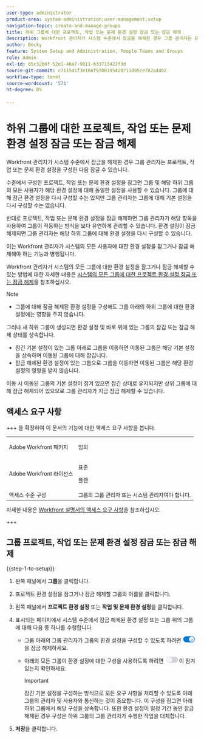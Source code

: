 ```yaml
---
user-type: administrator
product-area: system-administration;user-management;setup
navigation-topic: create-and-manage-groups
title: 하위 그룹에 대한 프로젝트, 작업 또는 문제 환경 설정 잠금 또는 잠금 해제
description: Workfront 관리자가 시스템 수준에서 잠금을 해제한 경우 그룹 관리자는 프로젝트, 작업 또는 문제 환경 설정을 구성한 다음 잠글 수 있습니다.
author: Becky
feature: System Setup and Administration, People Teams and Groups
role: Admin
exl-id: 05c32b6f-52e1-46a7-9011-633713422f3d
source-git-commit: c711541f3e166f9700195420711d95ce782a44b2
workflow-type: tm+mt
source-wordcount: '571'
ht-degree: 0%

---
```


# 하위 그룹에 대한 프로젝트, 작업 또는 문제 환경 설정 잠금 또는 잠금 해제

Workfront 관리자가 시스템 수준에서 잠금을 해제한 경우 그룹 관리자는 프로젝트, 작업 또는 문제 환경 설정을 구성한 다음 잠글 수 있습니다.

수준에서 구성한 프로젝트, 작업 또는 문제 환경 설정을 잠그면 그룹 및 해당 하위 그룹의 모든 사용자가 해당 환경 설정에 대해 동일한 설정을 사용할 수 있습니다. 그룹에 대해 잠근 환경 설정을 다시 구성할 수는 있지만 그룹 관리자는 그룹에 대해 기본 설정을 다시 구성할 수는 없습니다.

반대로 프로젝트, 작업 또는 문제 환경 설정을 잠금 해제하면 그룹 관리자가 해당 항목을 사용하여 그룹이 작동하는 방식을 보다 유연하게 관리할 수 있습니다. 환경 설정이 잠금 해제되면 그룹 관리자는 해당 하위 그룹에 대해 환경 설정을 다시 구성할 수 있습니다.

이는 Workfront 관리자가 시스템의 모든 사용자에 대한 환경 설정을 잠그거나 잠금 해제해야 하는 기능과 병행됩니다.

Workfront 관리자가 시스템의 모든 그룹에 대한 환경 설정을 잠그거나 잠금 해제할 수 있는 방법에 대한 자세한 내용은 [시스템의 모든 그룹에 대한 프로젝트 환경 설정 잠금 또는 잠금 해제](../../../administration-and-setup/set-up-workfront/configure-system-defaults/lock-or-unlock-project-preferences-for-groups-system.md)을 참조하십시오.

<!--
<p data-mc-conditions="QuicksilverOrClassic.Draft mode">Unlike other Lock/Unlock articles that start just like this one, we need the steps here. In other areas, the lock/unlock step is part of the article about setting preferences or creating statuses.</p>
-->

>[!NOTE]
>
>* 그룹에 대해 잠금 해제된 환경 설정을 구성해도 그룹 아래의 하위 그룹에 대한 환경 설정에는 영향을 주지 않습니다.
>
>  그러나 새 하위 그룹이 생성되면 환경 설정 및 바로 위에 있는 그룹의 잠김 또는 잠금 해제 상태를 상속합니다.
>
>* 잠긴 기본 설정이 있는 그룹 아래로 그룹을 이동하면 이동된 그룹은 해당 기본 설정을 상속하며 이동된 그룹에 대해 잠깁니다.
>* 잠금 해제된 환경 설정이 있는 그룹으로 그룹을 이동하면 이동된 그룹은 해당 환경 설정의 영향을 받지 않습니다.
>
>  이동 시 이동된 그룹의 기본 설정이 잠겨 있으면 잠긴 상태로 유지되지만 상위 그룹에 대해 잠금 해제되어 있으므로 그룹 관리자가 지금 잠금 해제할 수 있습니다.

## 액세스 요구 사항

+++ 을 확장하여 이 문서의 기능에 대한 액세스 요구 사항을 봅니다.

<table style="table-layout:auto"> 
 <col> 
 <col> 
 <tbody> 
  <tr> 
   <td>Adobe Workfront 패키지</td> 
   <td><p>임의</p></td> 
  </tr> 
  <tr> 
   <td>Adobe Workfront 라이선스</td> 
   <td><p>표준</p>
       <p>플랜</p></td>
  </tr>
  <tr> 
   <td>액세스 수준 구성</td> 
   <td>그룹의 그룹 관리자 또는 시스템 관리자여야 합니다.</td>
  </tr>
 </tbody> 
</table>

자세한 내용은 [Workfront 설명서의 액세스 요구 사항](/help/quicksilver/administration-and-setup/add-users/access-levels-and-object-permissions/access-level-requirements-in-documentation.md)을 참조하십시오.

+++

## 그룹 프로젝트, 작업 또는 문제 환경 설정 잠금 또는 잠금 해제

{{step-1-to-setup}}

1. 왼쪽 패널에서 **그룹**&#x200B;을 클릭합니다.
1. 프로젝트 환경 설정을 잠그거나 잠금 해제할 그룹의 이름을 클릭합니다.
1. 왼쪽 패널에서 **프로젝트 환경 설정** 또는 **작업 및 문제 환경 설정**&#x200B;을 클릭합니다.

1. 표시되는 페이지에서 시스템 수준에서 잠금 해제된 환경 설정 또는 그룹 위의 그룹에 대해 다음 중 하나를 수행합니다.

   * 그룹 아래의 그룹 관리자가 그룹의 환경 설정을 구성할 수 있도록 하려면 ![잠금 해제 토글](assets/unlock-toggle-button.png)을 잠금 해제하세요.
   * 아래의 모든 그룹이 환경 설정에 대한 구성을 사용하도록 하려면 ![잠금 전환](assets/lock-toggle-button.png)이 잠겨 있는지 확인하세요.

     >[!IMPORTANT]
     >
     >잠긴 기본 설정을 구성하는 방식으로 모든 요구 사항을 처리할 수 있도록 아래 그룹의 관리자 및 사용자와 통신하는 것이 중요합니다. 이 구성을 잠그면 아래 하위 그룹에서 해당 구성을 상속합니다. 또한 환경 설정이 일정 기간 동안 잠금 해제된 경우 구성은 하위 그룹의 그룹 관리자가 수행한 작업을 대체합니다.

1. **저장**&#x200B;을 클릭합니다.
